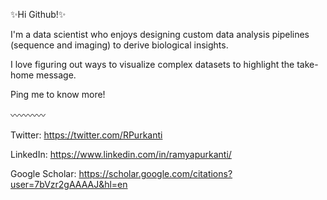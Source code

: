 ✨Hi Github!✨

I'm a data scientist who enjoys designing custom data analysis pipelines (sequence and imaging) to derive biological insights. 

I love figuring out ways to visualize complex datasets to highlight the take-home message.

Ping me to know more!

〰️〰️〰️〰️

Twitter: https://twitter.com/RPurkanti

LinkedIn: https://www.linkedin.com/in/ramyapurkanti/

Google Scholar: https://scholar.google.com/citations?user=7bVzr2gAAAAJ&hl=en

<!--
**ramyapurkanti/ramyapurkanti** is a ✨ _special_ ✨ repository because its `README.md` (this file) appears on your GitHub profile.

Here are some ideas to get you started:

- 🔭 I’m currently working on ...
- 🌱 I’m currently learning ...
- 👯 I’m looking to collaborate on ...
- 🤔 I’m looking for help with ...
- 💬 Ask me about ...
- 📫 How to reach me: ...
- 😄 Pronouns: ...
- ⚡ Fun fact: ...
-->
